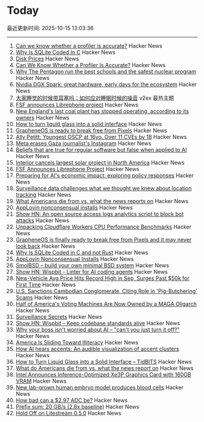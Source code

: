 # Today

最近更新时间: 2025-10-15 13:03:36

--- 
1. [Can we know whether a profiler is accurate?](https://stefan-marr.de/2025/10/can-we-know-whether-a-profiler-is-accurate/) Hacker News
2. [Why Is SQLite Coded In C](https://www.sqlite.org/whyc.html) Hacker News
3. [Disk Prices](https://diskprices.com/?locale=us) Hacker News
4. [Can We Know Whether a Profiler Is Accurate?](https://stefan-marr.de/2025/10/can-we-know-whether-a-profiler-is-accurate/) Hacker News
5. [Why The Pentagon run the best schools and the safest nuclear program](https://www.governance.fyi/p/the-pentagons-best-schools-and-safest) Hacker News
6. [Nvidia DGX Spark: great hardware, early days for the ecosystem](https://simonwillison.net/2025/Oct/14/nvidia-dgx-spark/) Hacker News
7. [大家睡觉的时候带耳塞吗；如何应对睡眠时候的噪音](https://www.v2ex.com/t/1165271) v2ex 最热主题
8. [FSF announces Librephone project](https://www.fsf.org/news/librephone-project) Hacker News
9. [New England's last coal plant has stopped operating, according to its owners](https://www.nhpr.org/nh-news/2025-10-06/new-englands-last-coal-plant-has-stopped-operating-according-to-its-owners) Hacker News
10. [How to turn liquid glass into a solid interface](https://tidbits.com/2025/10/09/how-to-turn-liquid-glass-into-a-solid-interface/) Hacker News
11. [GrapheneOS is ready to break free from Pixels](https://www.androidauthority.com/graphene-os-major-android-oem-partnership-3606853/) Hacker News
12. [Ally Petitt: Youngest OSCP at 16yo. Over 11 CVEs by 18](https://ally-petitt.com/en/posts/2024-05-07_how-i-became-a-hacker-before-i-finished-high-school/) Hacker News
13. [Meta erases Gaza journalist's Instagram](https://twitter.com/DropSiteNews/status/1977795050206576763) Hacker News
14. [Beliefs that are true for regular software but false when applied to AI](https://boydkane.com/essays/boss) Hacker News
15. [Interior cancels largest solar project in North America](https://www.politico.com/news/2025/10/10/trump-interior-department-cancels-largest-solar-project-in-north-america-00602071) Hacker News
16. [FSF Announces Librephone Project](https://www.fsf.org/news/librephone-project) Hacker News
17. [Preparing for AI's economic impact: exploring policy responses](https://www.anthropic.com/research/economic-policy-responses) Hacker News
18. [Surveillance data challenges what we thought we knew about location tracking](https://www.lighthousereports.com/investigation/surveillance-secrets/) Hacker News
19. [What Americans die from vs. what the news reports on](https://ourworldindata.org/does-the-news-reflect-what-we-die-from) Hacker News
20. [AppLovin nonconsensual installs](https://www.benedelman.org/applovin-nonconsensual-installs/) Hacker News
21. [Show HN: An open source access logs analytics script to block bot attacks](https://github.com/tempesta-tech/webshield) Hacker News
22. [Unpacking Cloudflare Workers CPU Performance Benchmarks](https://blog.cloudflare.com/unpacking-cloudflare-workers-cpu-performance-benchmarks/) Hacker News
23. [GrapheneOS is finally ready to break free from Pixels and it may never look back](https://www.androidauthority.com/graphene-os-major-android-oem-partnership-3606853/) Hacker News
24. [Why Is SQLite Coded in C and not Rust](https://www.sqlite.org/whyc.html) Hacker News
25. [AppLovin Nonconsensual Installs](https://www.benedelman.org/applovin-nonconsensual-installs/) Hacker News
26. [SmolBSD – build your own minimal BSD system](https://smolbsd.org) Hacker News
27. [Show HN: Wispbit - Linter for AI coding agents](https://wispbit.com) Hacker News
28. [New-Vehicle Avg Price Hits Record High in Sep, Surges Past $50k for First Time](https://www.coxautoinc.com/insights-hub/sept-2025-atp-report/) Hacker News
29. [U.S. Sanctions Cambodian Conglomerate, Citing Role in 'Pig-Butchering' Scams](https://www.wsj.com/business/u-s-sanctions-cambodian-conglomerate-citing-role-in-pig-butchering-scams-0cf2e0ff) Hacker News
30. [Half of America's Voting Machines Are Now Owned by a MAGA Oligarch](https://dissentinbloom.substack.com/p/half-of-americas-voting-machines) Hacker News
31. [Surveillance Secrets](https://www.lighthousereports.com/investigation/surveillance-secrets/) Hacker News
32. [Show HN: Wispbit – Keep codebase standards alive](https://wispbit.com) Hacker News
33. [Why your boss isn't worried about AI – "can't you just turn it off?"](https://boydkane.com/essays/boss) Hacker News
34. [America Is Sliding Toward Illiteracy](https://www.theatlantic.com/ideas/archive/2025/10/education-decline-low-expectations/684526/) Hacker News
35. [How AI hears accents: An audible visualization of accent clusters](https://accent-explorer.boldvoice.com/) Hacker News
36. [How to Turn Liquid Glass into a Solid Interface – TidBITS](https://tidbits.com/2025/10/09/how-to-turn-liquid-glass-into-a-solid-interface/) Hacker News
37. [What do Americans die from vs. what the news report on](https://ourworldindata.org/does-the-news-reflect-what-we-die-from) Hacker News
38. [Intel Announces Inference-Optimized Xe3P Graphics Card with 160GB VRAM](https://www.phoronix.com/review/intel-crescent-island) Hacker News
39. [New lab-grown human embryo model produces blood cells](https://www.cam.ac.uk/research/news/new-lab-grown-human-embryo-model-produces-blood-cells) Hacker News
40. [How bad can a $2.97 ADC be?](https://excamera.substack.com/p/how-bad-can-a-297-adc-be) Hacker News
41. [Prefix sum: 20 GB/s (2.6x baseline)](https://github.com/ashtonsix/perf-portfolio/tree/main/delta) Hacker News
42. [Hold Off on Litestream 0.5.0](https://mtlynch.io/notes/hold-off-on-litestream-0.5.0/) Hacker News
